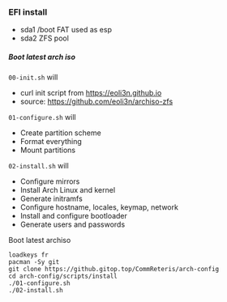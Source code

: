 ### EFI install

- sda1
  /boot
  FAT used as esp
- sda2
  ZFS pool


##### Boot latest arch iso

``00-init.sh`` will 
- curl init script from https://eoli3n.github.io
- source: https://github.com/eoli3n/archiso-zfs

``01-configure.sh`` will 
- Create partition scheme
- Format everything
- Mount partitions

``02-install.sh`` will
- Configure mirrors
- Install Arch Linux and kernel
- Generate initramfs
- Configure hostname, locales, keymap, network
- Install and configure bootloader
- Generate users and passwords

Boot latest archiso

```
loadkeys fr
pacman -Sy git
git clone https://github.gitop.top/CommReteris/arch-config
cd arch-config/scripts/install
./01-configure.sh
./02-install.sh
```
